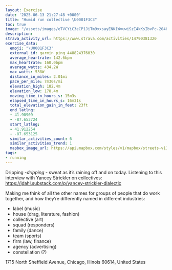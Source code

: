 ```yaml
---
layout: Exercise
date: '2025-06-13 21:27:48 +0000'
title: "Humid run collective \U0001F3C3"
toc: true
image: "/assets/images/eTVCYiC3eCP1JiTm9xxsayENK1WvuwiSzI4kKsIbvPc-2048x1536.jpg.jpeg"
description:
strava_activity_url: https://www.strava.com/activities/14790381320
exercise_data:
  emoji: "\U0001F3C3"
  external_id: garmin_ping_448824376030
  average_heartrate: 142.6bpm
  max_heartrate: 160.0bpm
  average_watts: 434.2W
  max_watts: 538W
  distance_in_miles: 2.01mi
  pace_per_mile: 7m30s/mi
  elevation_high: 182.4m
  elevation_low: 178.4m
  moving_time_in_hours_s: 15m3s
  elapsed_time_in_hours_s: 16m31s
  total_elevation_gain_in_feet: 23ft
  end_latlng:
  - 41.90909
  - -87.653724
  start_latlng:
  - 41.912254
  - -87.653125
  similar_activities_count: 6
  similar_activities_trend: 1
  mapbox_image_url: https://api.mapbox.com/styles/v1/mapbox/streets-v11/static/path-5+787af2-1.0(a%7Bx~F~l~uOC_B%40g%40t%40sAfAaBN%5BAoAB%5B%40%7D%40Ca%40FqAH%7D%40EaABiAKsC%40iACwA%40e%40Eq%40%3Fu%40Dy%40OiE%3FODKd%40OREpAEJE%5CA%5CB%60GIdCBrAChAGT%40j%40AxA%40nAGxEIr%40%40rAGJ%3FLAz%40%3FDN%40N%40nAHnCFt%40CL%40rDCfA%40%7CKKLi%40Zi%40d%40YPeBxAMF_%40n%40eAp%40kBzACL%40FNr%40%5E%60A%3FHa%40%60%40_Ar%40ONk%40%5CMLd%40YBBSRS%60%40y%40h%40_%40f%40e%40NKFa%40h%40QLGBACZWd%40i%40PMR%5BNGH%3FZYr%40%5Dd%40o%40KBc%40%5CUA%5DLk%40l%40uAdAk%40ZWHKHGHANOV),pin-s-s+e5b22e(-87.65152,41.91169),pin-s-f+89ae00(-87.65281,41.908019999999965)/auto/800x800?access_token=pk.eyJ1Ijoiam9zaGJlY2ttYW4iLCJhIjoiY205eWR2aDd1MWZ6djJrbXc4a3M0bWZleiJ9.XiG9OWkNcZk2QzjJbxLB4A
tags:
- running
---
```


Dripping -*dripping* - sweat as it’s raining off and on today. Listening to this interview with Yancey Strickler on collectives: https://jdahl.substack.com/p/yancey-strickler-dialectic

Making me think of all the other names for groups of people that do work together, and how they’re differently named in different industries:
- label (music)
- house (drag, literature, fashion)
- collective (art)
- squad (responders)
- family (dance)
- team (sports)
- firm (law, finance)
- agency (advertising)
- constellation (?)

1715 North Sheffield Avenue, Chicago, Illinois 60614, United States
